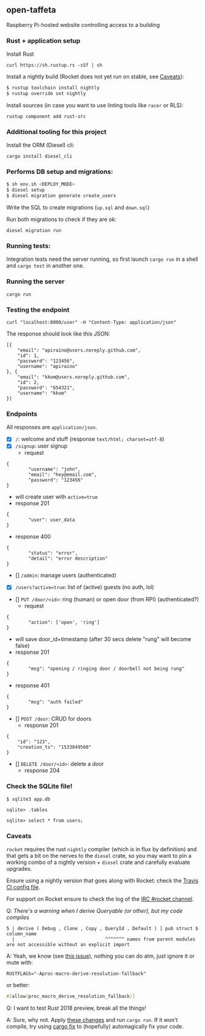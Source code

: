 ## open-taffeta
Raspberry Pi-hosted website controlling access to a building

### Rust + application setup

Install Rust

`curl https://sh.rustup.rs -sSf | sh`

Install a nightly build (Rocket does not yet run on stable, see [Caveats](#caveats)):
``` bash
$ rustup toolchain install nightly
$ rustup override set nightly
```

Install sources (in case you want to use linting tools like `racer` or RLS):

`rustup component add rust-src`

### Additional tooling for this project

Install the ORM (Diesel) cli:

`cargo install diesel_cli`

### Performs DB setup and migrations:

``` bash
$ sh env.sh <DEPLOY_MODE>
$ diesel setup
$ diesel migration generate create_users
```

Write the SQL to create migrations (`up.sql` and `down.sql`)

Run both migrations to check if they are ok:

`diesel migration run`

### Running tests:

Integration tests need the server running, so first launch `cargo run` in a shell and `cargo test` in another one.

### Running the server

`cargo run`

### Testing the endpoint

`curl "localhost:8000/user" -H "Content-Type: application/json"`

The response should look like this JSON:

```
[{
    "email": "apiraino@users.noreply.github.com",
    "id": 1,
    "password": "123456",
    "username": "apiraino"
}, {
    "email": "kkom@users.noreply.github.com",
    "id": 2,
    "password": "654321",
    "username": "kkom"
}]
```

### Endpoints

All responses are `application/json`.

- [x] `/`: welcome and stuff (response `text/html; charset=utf-8`)
- [x] `/signup`: user signup
  - request
```
{
        "username": "john",
        "email": "hey@email.com",
        "password": "123456"
}
```
  - will create user with `active=true`
  - response 201
```
{
        "user": user_data
}
```
  - response 400
```
{
        "status": "error",
        "detail": "error description"
}
```
- [] `/admin`: manage users (authenticated)
- [x] `/users?active=true`: list of (active) guests (no auth, lol)
- [] `PUT /door/<id>`: ring (human) or open door (from RPI)  (authenticated?)
  - request
```
{
        "action": ['open', 'ring']
}
```
  - will save door_id+timestamp (after 30 secs delete "rung" will become false)
  - response 201
```
{
        "msg": "opening / ringing door / doorbell not being rung"
}
```
  - response 401
```
{
        "msg": "auth failed"
}
```
- [] `POST /door`: CRUD for doors
  - response 201
```
{
    "id": "123",
    "creation_ts": "1533849560"
}
```
- [] `DELETE /door/<id>`: delete a door
  - response 204

### Check the SQLite file!

`$ sqlite3 app.db`

`sqlite> .tables`

`sqlite> select * from users;`

### Caveats

`rocket` requires the rust `nightly` compiler (which is in flux by definition)
and that gets a bit on the nerves to the `diesel` crate, so you may want to pin
a working combo of a nightly version + `diesel` crate and carefully evaluate
upgrades.

Ensure using a nightly version that goes along with Rocket: check the [Travis CI
config file](https://github.com/SergioBenitez/Rocket/blob/master/.travis.yml).

For support on Rocket ensure to check the log of the [IRC #rocket channel](https://mozilla.logbot.info/rocket).

Q: *There's a warning when I derive Queryable (or other), but my code compiles*
```
5 | derive ( Debug , Clone , Copy , QueryId , Default ) ] pub struct $ column_name
  |                                 ^^^^^^^ names from parent modules are not accessible without an explicit import
```
A: Yeah, we know (see [this
issue](https://github.com/rust-lang/rust/issues/50504#issuecomment-409609119)),
nothing you can do atm, just ignore it or mute with:
```
RUSTFLAGS="-Aproc-macro-derive-resolution-fallback"
```
or better:
``` rust
#[allow(proc_macro_derive_resolution_fallback)]
```

Q: I want to test Rust 2018 preview, break all the things!

A: Sure, why not. Apply [these changes](https://www.ncameron.org/blog/how-to-help-test-the-2018-edition/) and run `cargo run`. If it won't compile, try using [cargo fix](https://rust-lang-nursery.github.io/edition-guide/editions/transitioning.html) to (hopefully) automagically fix your code.
